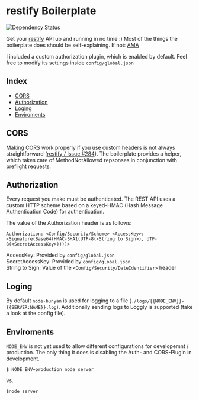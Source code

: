 # restify Boilerplate

[![Dependency Status](https://gemnasium.com/dominiklessel/node-restify-boilerplate.png)](https://gemnasium.com/dominiklessel/node-restify-boilerplate)

Get your [restify](https://github.com/mcavage/node-restify) API up and running in no time :) Most of the things the boilerplate does should be self-explaining. If not: [AMA](mailto:dominik@mifitto.com?subject=Question:%20restify%20API%20boilerplate)

I included a custom authorization plugin, which is enabled by default. Feel free to modify its settings inside `config/global.json`

## Index

- [CORS](#cors)
- [Authorization](#authorization)
- [Loging](#loging)
- [Enviroments](#enviroments)

## CORS

Making CORS work properly if you use custom headers is not always straightforward ([restify / Issue #284](https://github.com/mcavage/node-restify/issues/284)). The boilerplate provides a helper, which takes care of MethodNotAllowed repsonses in conjunction with preflight requests.

## Authorization

Every request you make must be authenticated. The REST API uses a custom HTTP scheme based on a keyed-HMAC (Hash Message Authentication Code) for authentication.

The value of the Authorization header is as follows:

```
Authorization: <Config/Security/Scheme> <AccessKey>:<Signature(Base64(HMAC-SHA1(UTF-8(<String to Sign>), UTF-8(<SecretAccessKey>))))>
```

AccessKey: Provided by `config/global.json`  
SecretAccessKey: Provided by `config/global.json`  
String to Sign: Value of the `<Config/Security/DateIdentifier>` header

## Loging

By default `node-bunyan` is used for logging to a file (`./logs/{{NODE_ENV}}-{{SERVER:NAME}}.log`). Additionally sending logs to Loggly is supported (take a look at the config file).

## Enviroments

`NODE_ENV` is not yet used to allow different configurations for developemnt / production. The only thing it does is disabling the Auth- and CORS-Plugin in development.

```
$ NODE_ENV=production node server
```

vs.

```
$node server
```
